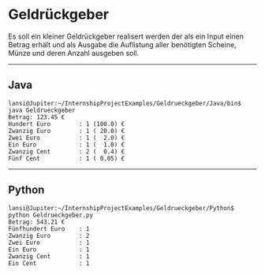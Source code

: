 # Geldrückgeber

Es soll ein kleiner Geldrückgeber realisert werden der als ein Input einen Betrag erhält und als Ausgabe
die Auflistung aller benötigten Scheine, Münze und deren Anzahl ausgeben soll.

---

## Java

```console
lansi@Jupiter:~/InternshipProjectExamples/Geldrueckgeber/Java/bin$ java Geldrueckgeber 
Betrag: 123.45 €
Hundert Euro        : 1 (100.0) €
Zwanzig Euro        : 1 ( 20.0) €
Zwei Euro           : 1 (  2.0) €
Ein Euro            : 1 (  1.0) €
Zwanzig Cent        : 2 (  0.4) €
Fünf Cent           : 1 ( 0.05) €
```

---

## Python

```console
lansi@Jupiter:~/InternshipProjectExamples/Geldrueckgeber/Python$ python Geldrueckgeber.py
Betrag: 543.21 €
Fünfhundert Euro    : 1
Zwanzig Euro        : 2
Zwei Euro           : 1
Ein Euro            : 1
Zwanzig Cent        : 1
Ein Cent            : 1
```
